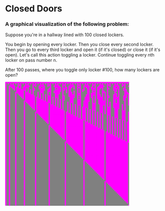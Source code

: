 # Closed Doors #

### A graphical visualization of the following problem: ###

Suppose you're in a hallway lined with 100 closed lockers. 

You begin by opening every locker. 
Then you close every second locker. 
Then you go to every third locker and open it (if it's closed) or close it (if it's open). 
Let's call this action toggling a locker. 
Continue toggling every nth locker on pass number n. 

After 100 passes, where you toggle only locker #100, how many lockers are open?

<img src='screenshot.png' width='400' alt='' />
